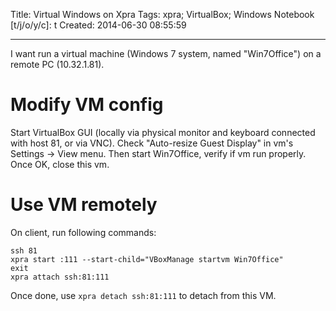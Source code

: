 Title: Virtual Windows on Xpra
Tags: xpra; VirtualBox; Windows
Notebook [t/j/o/y/c]: t
Created: 2014-06-30 08:55:59

------

I want run a virtual machine (Windows 7 system, named "Win7Office")  on a remote PC (10.32.1.81).

# Modify VM config

Start VirtualBox GUI (locally via physical monitor and keyboard connected with host 81, or via VNC). Check "Auto-resize Guest Display" in vm's Settings -> View menu. Then start Win7Office, verify if vm run properly. Once OK, close this vm.

# Use VM remotely

On client, run following commands:

    ssh 81
    xpra start :111 --start-child="VBoxManage startvm Win7Office"
    exit
    xpra attach ssh:81:111

Once done, use `xpra detach ssh:81:111` to detach from this VM.
